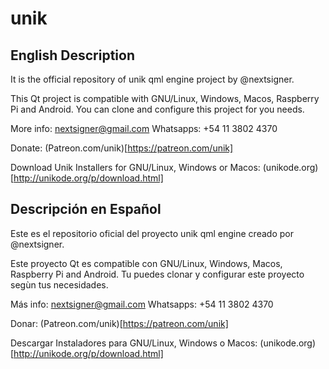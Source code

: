 # unik

## English Description
It is the official repository of unik qml engine project by @nextsigner.


This Qt project is compatible with GNU/Linux, Windows, Macos, Raspberry Pi and Android. You can clone and configure this project for you needs.

More info: nextsigner@gmail.com
Whatsapps: +54 11 3802 4370

Donate: (Patreon.com/unik)[https://patreon.com/unik]

Download Unik Installers for GNU/Linux, Windows or Macos: (unikode.org)[http://unikode.org/p/download.html]

## Descripción en Español
Este es el repositorio oficial del proyecto unik qml engine creado por @nextsigner.

Este proyecto Qt es compatible con GNU/Linux, Windows, Macos, Raspberry Pi and Android. Tu puedes clonar y configurar este proyecto segùn tus necesidades.

Más info: nextsigner@gmail.com
Whatsapps: +54 11 3802 4370

Donar: (Patreon.com/unik)[https://patreon.com/unik]

Descargar Instaladores para GNU/Linux, Windows o Macos: (unikode.org)[http://unikode.org/p/download.html]
